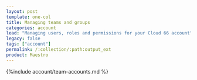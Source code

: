 ```yaml
---
layout: post
template: one-col
title: Managing teams and groups
categories: account
lead: "Managing users, roles and permissions for your Cloud 66 account"
legacy: false
tags: ["account"]
permalink: /:collection/:path:output_ext
product: Maestro
---
```


{%include account/team-accounts.md %}
